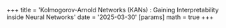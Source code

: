 +++
title = 'Kolmogorov-Arnold Networks (KANs) : Gaining Interpretability inside Neural Networks'
date = '2025-03-30'
[params]
  math = true
+++
